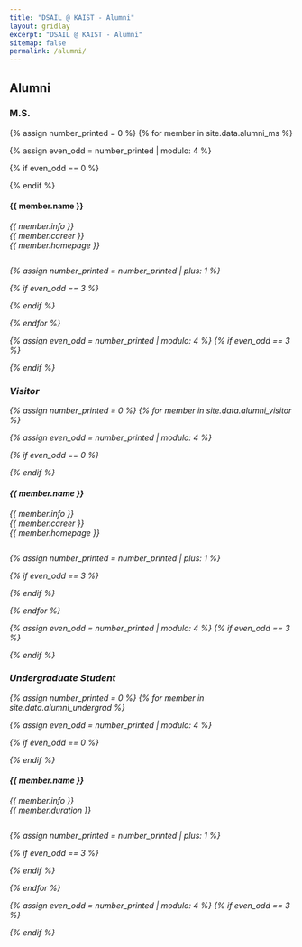 ```yaml
---
title: "DSAIL @ KAIST - Alumni"
layout: gridlay
excerpt: "DSAIL @ KAIST - Alumni"
sitemap: false
permalink: /alumni/
---
```


## Alumni
### M.S.

{% assign number_printed = 0 %}
{% for member in site.data.alumni_ms %}

{% assign even_odd = number_printed | modulo: 4 %}

{% if even_odd == 0 %}
<div class="row">
{% endif %}

<div class="col-sm-3 clearfix">
  <!-- <img src="{{ site.url }}{{ site.baseurl }}/images/teampic/{{ member.photo }}" class="img-responsive" width="20%" style="float: left" /> -->
  <!-- <img src="{{ site.url }}{{ site.baseurl }}/images/teampic/{{ member.photo }}" class="img-responsive" width="80%" style="float: left" /> -->
  <h4>{{ member.name }}</h4>
  <i>{{ member.info }}<br>
    <i>{{ member.career }}<br>
    <i>{{ member.homepage }}</i>
  <ul style="overflow: hidden">

  </ul>
</div>

{% assign number_printed = number_printed | plus: 1 %}

{% if even_odd == 3 %}
</div>
{% endif %}

{% endfor %}

{% assign even_odd = number_printed | modulo: 4 %}
{% if even_odd == 3 %}
</div>
{% endif %}
</div>
<!-- <br> -->
<div class="row"> </div>

### Visitor

{% assign number_printed = 0 %}
{% for member in site.data.alumni_visitor %}

{% assign even_odd = number_printed | modulo: 4 %}

{% if even_odd == 0 %}
<div class="row">
{% endif %}

<div class="col-sm-3 clearfix">
  <!-- <img src="{{ site.url }}{{ site.baseurl }}/images/teampic/{{ member.photo }}" class="img-responsive" width="20%" style="float: left" /> -->
  <!-- <img src="{{ site.url }}{{ site.baseurl }}/images/teampic/{{ member.photo }}" class="img-responsive" width="80%" style="float: left" /> -->
  <h4>{{ member.name }}</h4>
  <i>{{ member.info }}<br>
    <i>{{ member.career }}<br>
    <i>{{ member.homepage }}</i>
  <ul style="overflow: hidden">

  </ul>
</div>

{% assign number_printed = number_printed | plus: 1 %}

{% if even_odd == 3 %}
</div>
{% endif %}

{% endfor %}

{% assign even_odd = number_printed | modulo: 4 %}
{% if even_odd == 3 %}
</div>
{% endif %}

</div>

<div class="row"> </div>
<!-- <br> -->

### Undergraduate Student

{% assign number_printed = 0 %}
{% for member in site.data.alumni_undergrad %}

{% assign even_odd = number_printed | modulo: 4 %}

{% if even_odd == 0 %}
<div class="row">
{% endif %}

<div class="col-sm-3 clearfix">
  <!-- <img src="{{ site.url }}{{ site.baseurl }}/images/teampic/{{ member.photo }}" class="img-responsive" width="20%" style="float: left" /> -->
  <h4>{{ member.name }}</h4>
  <i>{{ member.info }}<br>
    <i>{{ member.duration }}</i>
  <ul style="overflow: hidden">

  </ul>
</div>

{% assign number_printed = number_printed | plus: 1 %}

{% if even_odd == 3 %}
</div>
{% endif %}

{% endfor %}

{% assign even_odd = number_printed | modulo: 4 %}
{% if even_odd == 3 %}
</div>
{% endif %}

</div>
<!-- <div class="row"> </div> -->